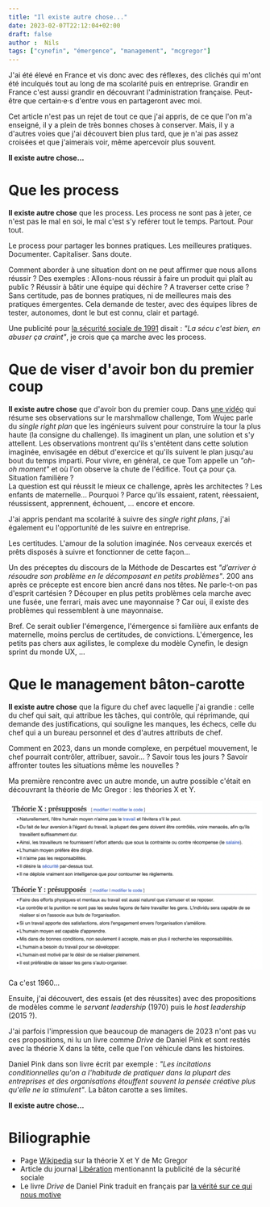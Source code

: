 ```yaml
---
title: "Il existe autre chose..."
date: 2023-02-07T22:12:04+02:00
draft: false
author :  Nils
tags: ["cynefin", "émergence", "management", "mcgregor"]
---
```


J'ai été élevé en France et vis donc avec des réflexes, des clichés qui m'ont été inculqués tout au long de ma scolarité puis en entreprise. Grandir en France c'est aussi grandir en découvrant l'administration française. Peut-être que certain·e·s d'entre vous en partageront avec moi.

Cet article n'est pas un rejet de tout ce que j'ai appris, de ce que l'on m'a enseigné, il y a plein de très bonnes choses à conserver. Mais, il y a d'autres voies que j'ai découvert bien plus tard, que je n'ai pas assez croisées et que j'aimerais voir, même apercevoir plus souvent.

**Il existe autre chose...**

# Que les process
**Il existe autre chose** que les process. Les process ne sont pas à jeter, ce n'est pas le mal en soi, le mal c'est s'y reférer tout le temps. Partout. Pour tout.

Le process pour partager les bonnes pratiques. Les meilleures pratiques. Documenter. Capitaliser. Sans doute.

Comment aborder à une situation dont on ne peut affirmer que nous allons réussir ? Des exemples : Allons-nous réussir à faire un produit qui plaît au public ? Réussir à bâtir une équipe qui déchire ? A traverser cette crise ?  
Sans certitude, pas de bonnes pratiques, ni de meilleures mais des pratiques émergentes. Cela demande de tester, avec des équipes libres de tester, autonomes, dont le but est connu, clair et partagé.

Une publicité pour [la sécurité sociale de 1991](https://www.youtube.com/watch?v=PzkpG0bv-V4) disait : *"La sécu c'est bien, en abuser ça craint"*, je crois que ça marche avec les process.


# Que de viser d'avoir bon du premier coup
**Il existe autre chose** que d'avoir bon du premier coup. Dans [une vidéo](https://www.ted.com/talks/tom_wujec_build_a_tower_build_a_team) qui résume ses observations sur le marshmallow challenge, Tom Wujec parle du *single right plan* que les ingénieurs suivent pour construire la tour la plus haute (la consigne du challenge). Ils imaginent un plan, une solution et s'y attellent. Les observations montrent qu'ils s'entêtent dans cette solution imaginée, envisagée en début d'exercice et qu'ils suivent le plan jusqu'au bout du temps imparti. Pour vivre, en général, ce que Tom appelle un *"oh-oh moment"* et où l'on observe la chute de l'édifice. Tout ça pour ça. Situation familière ?  
La question est qui réussit le mieux ce challenge, après les architectes ? Les enfants de maternelle... Pourquoi ? Parce qu'ils essaient, ratent, réessaient, réussissent, apprennent, échouent, ... encore et encore.

J'ai appris pendant ma scolarité à suivre des *single right plans*, j'ai également eu l'opportunité de les suivre en entreprise.

Les certitudes. L'amour de la solution imaginée. Nos cerveaux exercés et prêts disposés à suivre et fonctionner de cette façon...

Un des préceptes du discours de la Méthode de Descartes est *"d’arriver à résoudre son problème en le décomposant en petits problèmes"*. 200 ans après ce précepte est encore bien ancré dans nos têtes. Ne parle-t-on pas d'esprit cartésien ? Découper en plus petits problèmes cela marche avec une fusée, une ferrari, mais avec une mayonnaise ? Car oui, il existe des problèmes qui ressemblent à une mayonnaise.

Bref. Ce serait oublier l'émergence, l'émergence si familière aux enfants de maternelle, moins perclus de certitudes, de convictions. L'émergence, les petits pas chers aux agilistes, le complexe du modèle Cynefin, le design sprint du monde UX, ...


# Que le management bâton-carotte

**Il existe autre chose** que la figure du chef avec laquelle j'ai grandie : celle du chef qui sait, qui attribue les tâches, qui contrôle, qui réprimande, qui demande des justifications, qui souligne les manques, les échecs, celle du chef qui a un bureau personnel et des d'autres attributs de chef.

Comment en 2023, dans un monde complexe, en perpétuel mouvement, le chef pourrait contrôler, attribuer, savoir... ? Savoir tous les jours ? Savoir affronter toutes les situations même les nouvelles ?

Ma première rencontre avec un autre monde, un autre possible c'était en découvrant la théorie de Mc Gregor : les théories X et Y.

![Théories X et Y par Mc Gregor](TheoriesXY_McGregor.png "Théories X et Y par Mc Gregor")

Ca c'est 1960...

Ensuite, j'ai découvert, des essais (et des réussites) avec des propositions de modèles comme le *servant leadership* (1970) puis le *host leadership* (2015 ?).

J'ai parfois l'impression que beaucoup de managers de 2023 n'ont pas vu ces propositions, ni lu un livre comme *Drive* de Daniel Pink et sont restés avec la théorie X dans la tête, celle que l'on véhicule dans les histoires.

Daniel Pink dans son livre écrit par exemple : *"Les incitations conditionnelles qu'on a l'habitude de pratiquer dans la plupart des entreprises et des organisations étouffent souvent la pensée créative plus qu'elle ne la stimulent"*. La bâton carotte a ses limites.

**Il existe autre chose...**



# Biliographie
- Page [Wikipedia](https://fr.wikipedia.org/wiki/Th%C3%A9orie_X_et_th%C3%A9orie_Y) sur la théorie X et Y de Mc Gregor 
- Article du journal [Libération](https://www.liberation.fr/medias/1996/10/11/la-pub-ministerielle-fait-mal-passer-ses-messages-a-la-tele-details-d-une-etude-sur-onze-grandes-cam_184340/) mentionannt la publicité de la sécurité sociale
- Le livre *Drive* de Daniel Pink traduit en français par [la vérité sur ce qui nous motive](https://www.recyclivre.com/products/1276654-la-verite-sur-ce-qui-nous-motive)






